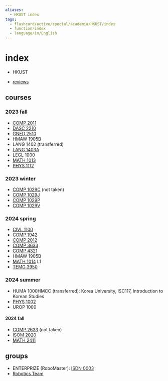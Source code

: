 ```yaml
---
aliases:
  - HKUST index
tags:
  - flashcard/active/special/academia/HKUST/index
  - function/index
  - language/in/English
---
```


# index

- HKUST

- [reviews](reviews.md)

## courses

### 2023 fall

- [COMP 2011](COMP%202011/index.md)
- [DASC 2210](DASC%202210/index.md)
- [GNED 2510](GNED%202510/index.md)
- HMAW 1905B
- LANG 1402 (transferred)
- [LANG 1403A](LANG%201403A/index.md)
- LEGL 1000
- [MATH 1013](MATH%201013/index.md)
- [PHYS 1112](PHYS%201112/index.md)

### 2023 winter

- [COMP 1029C](COMP%201029C/index.md) (not taken)
- [COMP 1029J](COMP%201029J/index.md)
- [COMP 1029P](COMP%201029P/index.md)
- [COMP 1029V](COMP%201029V/index.md)

### 2024 spring

- [CIVL 1100](CIVL%201100/index.md)
- [COMP 1942](COMP%201942/index.md)
- [COMP 2012](COMP%202012/index.md)
- [COMP 3633](COMP%203633/index.md)
- [COMP 4321](COMP%204321/index.md)
- HMAW 1905B
- [MATH 1014](MATH%201014/index.md) L1
- [TEMG 3950](TEMG%203950/index.md)

### 2024 summer

- HUMA 1000HMCC (transferred): Korea University, ISC117, Introduction to Korean Studies
- [PHYS 1002](PHYS%201002/index.md)
- UROP 1000

#### 2024 fall

- [COMP 2633](COMP%202633/index.md) (not taken)
- [ISOM 2020](ISOM%202020/index.md)
- [MATH 2411](MATH%202411/index.md)

## groups

- ENTERPRIZE (RoboMaster): [ISDN 0003](ISDN%200003/index.md)
- [Robotics Team](Robotics%20Team/index.md)
